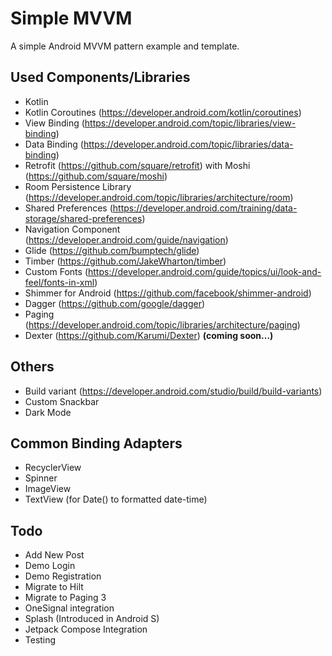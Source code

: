 # Simple MVVM

A simple Android MVVM pattern example and template.

## Used Components/Libraries

- Kotlin
- Kotlin Coroutines (https://developer.android.com/kotlin/coroutines)
- View Binding (https://developer.android.com/topic/libraries/view-binding)
- Data Binding (https://developer.android.com/topic/libraries/data-binding)
- Retrofit (https://github.com/square/retrofit) with Moshi (https://github.com/square/moshi)
- Room Persistence Library  (https://developer.android.com/topic/libraries/architecture/room)
- Shared Preferences (https://developer.android.com/training/data-storage/shared-preferences)
- Navigation Component (https://developer.android.com/guide/navigation)
- Glide (https://github.com/bumptech/glide)
- Timber (https://github.com/JakeWharton/timber)
- Custom Fonts (https://developer.android.com/guide/topics/ui/look-and-feel/fonts-in-xml)
- Shimmer for Android (https://github.com/facebook/shimmer-android)
- Dagger (https://github.com/google/dagger)
- Paging (https://developer.android.com/topic/libraries/architecture/paging)
- Dexter (https://github.com/Karumi/Dexter) **(coming soon...)**

## Others

- Build variant (https://developer.android.com/studio/build/build-variants)
- Custom Snackbar
- Dark Mode

## Common Binding Adapters

- RecyclerView
- Spinner
- ImageView
- TextView (for Date() to formatted date-time)

## Todo

- Add New Post
- Demo Login
- Demo Registration
- Migrate to Hilt
- Migrate to Paging 3
- OneSignal integration
- Splash (Introduced in Android S)
- Jetpack Compose Integration
- Testing